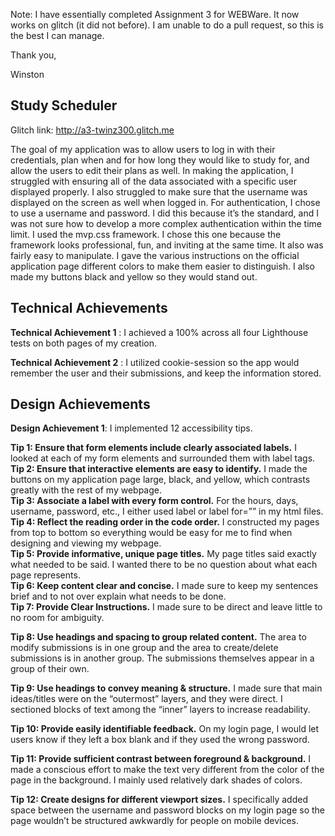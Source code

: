 Note: I have essentially completed Assignment 3 for WEBWare. It now works on glitch (it did not before). I am unable to do a pull request, so this is the best I can manage.

Thank you,

Winston

## Study Scheduler

Glitch link: http://a3-twinz300.glitch.me

The goal of my application was to allow users to log in with their credentials, plan when and for how long they would like to study for, and allow the users to edit their plans as well. In making the application, I struggled with ensuring all of the data associated with a specific user displayed properly. I also struggled to make sure that the username was displayed on the screen as well when logged in. For authentication, I chose to use a username and password. I did this because it’s the standard, and I was not sure how to develop a more complex authentication within the time limit. I used the mvp.css framework. I chose this one because the framework looks professional, fun, and inviting at the same time. It also was fairly easy to manipulate. I gave the various instructions on the official application page different colors to make them easier to distinguish. I also made my buttons black and yellow so they would stand out.

## Technical Achievements

**Technical Achievement 1** : I achieved a 100% across all four Lighthouse tests on both pages of my creation.




**Technical Achievement 2** : I utilized cookie-session so the app would remember the user and their submissions, and keep the information stored.

## Design Achievements

**Design Achievement 1**: I implemented 12 accessibility tips.

**Tip 1: Ensure that form elements include clearly associated labels.**
I looked at each of my form elements and surrounded them with label tags.<br />
**Tip 2: Ensure that interactive elements are easy to identify.**
I made the buttons on my application page large, black, and yellow, which contrasts greatly with the rest of my webpage.<br />
**Tip 3: Associate a label with every form control.**
For the hours, days, username, password, etc., I either used label or label for=””  in my html files.<br />
**Tip 4: Reflect the reading order in the code order.**
I constructed my pages from top to bottom so everything would be easy for me to find when designing and viewing my webpage.<br />
**Tip 5: Provide informative, unique page titles.**
My page titles said exactly what needed to be said. I wanted there to be no question about what each page represents.<br />
**Tip 6: Keep content clear and concise.**
I made sure to keep my sentences brief and to not over explain what needs to be done. <br />
**Tip 7: Provide Clear Instructions.**
I made sure to be direct and leave little to no room for ambiguity. <br />

**Tip 8: Use headings and spacing to group related content.**
The area to modify submissions is in one group and the area to create/delete submissions is in another group. The submissions themselves appear in a group of their own. <br />

**Tip 9: Use headings to convey meaning & structure.**
I made sure that main ideas/titles were on the “outermost” layers, and they were direct. I sectioned blocks of text among the “inner” layers to increase readability. <br />

**Tip 10: Provide easily identifiable feedback.**
On my login page, I would let users know if they left a box blank and if they used the wrong password. <br />

**Tip 11: Provide sufficient contrast between foreground & background.**
I made a conscious effort to make the text very different from the color of the page in the background. I mainly used relatively dark shades of colors. <br />

**Tip 12: Create designs for different viewport sizes.**
I specifically added space between the username and password blocks on my login page so the page wouldn’t be structured awkwardly for people on mobile devices.
